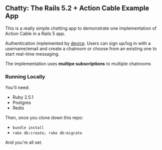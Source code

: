 ## Chatty: The Rails 5.2 + Action Cable Example App

This is a really simple chatting app to demonstrate one implementation of Action Cable in a Rails 5 app.

Authentication implemented by [device](https://github.com/plataformatec/devise). Users can sign up/log in with a username/email and create a chatroom or choose from an existing one to start real-time messaging.

The implementation uses **multipe subscriptions** to multiple chatrooms

### Running Locally

You'll need:

* Ruby 2.5.1
* Postgres
* Redis

Then, once you clone down this repo:

* `bundle install`
* `rake db:create; rake db:migrate`

And you're all set.
